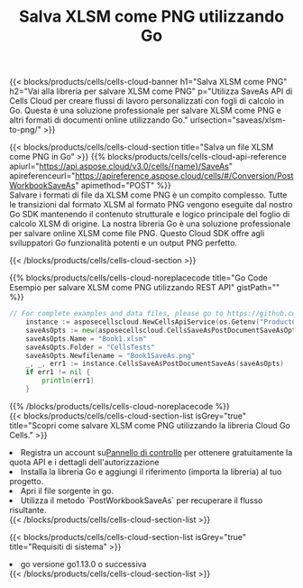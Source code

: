 ﻿---
title:  Salva XLSM come PNG utilizzando Go
description:  Utilizzando Aspose.Cells Cloud SDK per Go per salvare il file in formato XLSM come file in formato PNG.
kwords: Excel, Save XLSM as PNG, REST, Go
howto: How to save XLSM as PNG using Aspose.Cells Cloud Go library.
---
{{< blocks/products/cells/cells-cloud-banner h1="Salva XLSM come PNG" h2="Vai alla libreria per salvare XLSM come PNG" p="Utilizza SaveAs API di Cells Cloud per creare flussi di lavoro personalizzati con fogli di calcolo in Go. Questa è una soluzione professionale per salvare XLSM come PNG e altri formati di documenti online utilizzando Go." urlsection="saveas/xlsm-to-png/" >}}

{{< blocks/products/cells/cells-cloud-section title="Salva un file XLSM come PNG in Go" >}}
{{% blocks/products/cells/cells-cloud-api-reference apiurl="https://api.aspose.cloud/v3.0/cells/{name}/SaveAs" apireferenceurl="https://apireference.aspose.cloud/cells/#/Conversion/PostWorkbookSaveAs" apimethod="POST" %}}
<br/>
Salvare i formati di file da XLSM come PNG è un compito complesso. Tutte le transizioni dal formato XLSM al formato PNG vengono eseguite dal nostro Go SDK mantenendo il contenuto strutturale e logico principale del foglio di calcolo XLSM di origine. La nostra libreria Go è una soluzione professionale per salvare online XLSM come file PNG. Questo Cloud SDK offre agli sviluppatori Go funzionalità potenti e un output PNG perfetto.

{{< /blocks/products/cells/cells-cloud-section >}}

{{% blocks/products/cells/cells-cloud-noreplacecode title="Go Code Esempio per salvare XLSM come PNG utilizzando REST API" gistPath="" %}}
  
```go
// For complete examples and data files, please go to https://github.com/aspose-cells-cloud/aspose-cells-cloud-go/
    instance := asposecellscloud.NewCellsApiService(os.Getenv("ProductClientId"), os.Getenv("ProductClientSecret"))
    saveAsOpts := new(asposecellscloud.CellsSaveAsPostDocumentSaveAsOpts)
    saveAsOpts.Name = "Book1.xlsm"
    saveAsOpts.Folder = "CellsTests"
    saveAsOpts.Newfilename = "Book1SaveAs.png"
    _, _, err1 := instance.CellsSaveAsPostDocumentSaveAs(saveAsOpts)
    if err1 != nil {
	    println(err1)
    }
```
  
{{% /blocks/products/cells/cells-cloud-noreplacecode %}}
<br/>
{{< blocks/products/cells/cells-cloud-section-list isGrey="true" title="Scopri come salvare XLSM come PNG utilizzando la libreria Cloud Go Cells." >}}
<li> Registra un account su<a href="https://dashboard.aspose.cloud/">Pannello di controllo</a> per ottenere gratuitamente la quota API e i dettagli dell'autorizzazione</li>
<li>Installa la libreria Go e aggiungi il riferimento (importa la libreria) al tuo progetto.</li>
<li>Apri il file sorgente in go.</li>
<li>Utilizza il metodo `PostWorkbookSaveAs` per recuperare il flusso risultante.</li>
{{< /blocks/products/cells/cells-cloud-section-list >}}

{{< blocks/products/cells/cells-cloud-section-list isGrey="true" title="Requisiti di sistema" >}}
<li>go versione go1.13.0 o successiva</li>
{{< /blocks/products/cells/cells-cloud-section-list >}}
